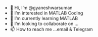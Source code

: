 - 👋 Hi, I’m @gyaneshwarsuman
- 👀 I’m interested in MATLAB Coding
- 🌱 I’m currently learning MATLAB
- 💞️ I’m looking to collaborate on ...
- 📫 How to reach me ...email & Telegram

<!---
gyaneshwarsuman/gyaneshwarsuman is a ✨ special ✨ repository because its `README.md` (this file) appears on your GitHub profile.
You can click the Preview link to take a look at your changes.
--->
